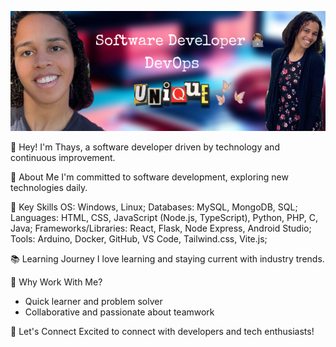 ![Project Image](./images/Thays.png)

👋 Hey! I'm Thays, a software developer driven by technology and continuous improvement.

🚀 About Me
I'm committed to software development, exploring new technologies daily.

🌱 Key Skills
OS: Windows, Linux; 
Databases: MySQL, MongoDB, SQL; 
Languages: HTML, CSS, JavaScript (Node.js, TypeScript), Python, PHP, C, Java;
Frameworks/Libraries: React, Flask, Node Express, Android Studio;
Tools: Arduino, Docker, GitHub, VS Code, Tailwind.css, Vite.js;

📚 Learning Journey
I love learning and staying current with industry trends.

🌟 Why Work With Me?
 - Quick learner and problem solver
 - Collaborative and passionate about teamwork

🤝 Let's Connect
Excited to connect with developers and tech enthusiasts!
